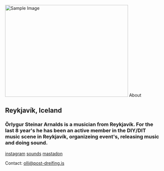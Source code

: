 <img src="https://github.com/user-attachments/assets/e506ba5f-13d1-49e9-8785-a370a1efbca6" alt="Sample Image" width="400" height="300"> About

## Reykjavík, Iceland

### Örlygur Steinar Arnalds is a musician from Reykjavík. For the last 8 year's he has been an active member in the DIY/DIT music scene in Reykjavík, organizeing event's, releasing music and doing sound.

[instagram](https://www.instagram.com/olli_steini/)
[sounds](https://soundcloud.com/rlygur-steinar-arnalds)
[mastadon](https://post.lurk.org/@olli_steini)

Contact: olli@post-dreifing.is





